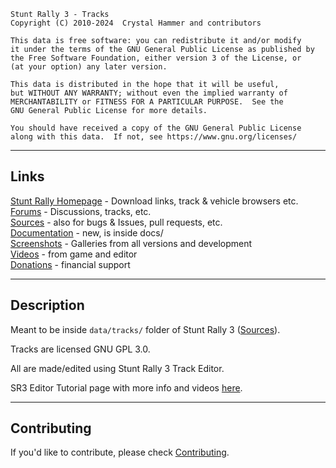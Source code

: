 
    Stunt Rally 3 - Tracks
    Copyright (C) 2010-2024  Crystal Hammer and contributors

    This data is free software: you can redistribute it and/or modify
    it under the terms of the GNU General Public License as published by
    the Free Software Foundation, either version 3 of the License, or
    (at your option) any later version.

    This data is distributed in the hope that it will be useful,
    but WITHOUT ANY WARRANTY; without even the implied warranty of
    MERCHANTABILITY or FITNESS FOR A PARTICULAR PURPOSE.  See the
    GNU General Public License for more details.

    You should have received a copy of the GNU General Public License
    along with this data.  If not, see https://www.gnu.org/licenses/

------------------------------------------------------------------------------

## Links

[Stunt Rally Homepage](https://stuntrally.tuxfamily.org/) - Download links, track & vehicle browsers etc.  
[Forums](https://groups.f-hub.org/stunt-rally/) - Discussions, tracks, etc.  
[Sources](https://github.com/stuntrally/stuntrally3/) - also for bugs & Issues, pull requests, etc.  
[Documentation](https://github.com/stuntrally/stuntrally3/blob/main/docs/_menu.md) - new, is inside docs/  
[Screenshots](https://stuntrally.tuxfamily.org/gallery) - Galleries from all versions and development  
[Videos](https://www.youtube.com/user/TheCrystalHammer) - from game and editor  
[Donations](https://cryham.tuxfamily.org/donate/) - financial support

------------------------------------------------------------------------------

## Description

Meant to be inside `data/tracks/` folder of Stunt Rally 3 ([Sources](https://github.com/stuntrally/stuntrally3/)).

Tracks are licensed GNU GPL 3.0.

All are made/edited using Stunt Rally 3 Track Editor.

SR3 Editor Tutorial page with more info and videos [here](https://github.com/stuntrally/stuntrally3/blob/main/docs/Editor.md).

------------------------------------------------------------------------------

## Contributing

If you'd like to contribute, please check [Contributing](https://github.com/stuntrally/stuntrally3/blob/main/docs/Contributing.md).
